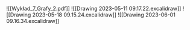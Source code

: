![[Wykład_7_Grafy_2.pdf]]
![[Drawing 2023-05-11 09.17.22.excalidraw]]
![[Drawing 2023-05-18 09.15.24.excalidraw]]
![[Drawing 2023-06-01 09.16.34.excalidraw]]
